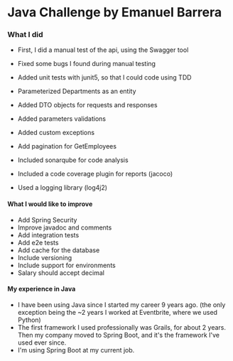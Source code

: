 # Java Challenge by Emanuel Barrera

### What I did

- First, I did a manual test of the api, using the Swagger tool
- Fixed some bugs I found during manual testing
- Added unit tests with junit5, so that I could code using TDD

- Parameterized Departments as an entity
- Added DTO objects for requests and responses
- Added parameters validations
- Added custom exceptions
- Add pagination for GetEmployees

- Included sonarqube for code analysis
- Included a code coverage plugin for reports (jacoco)
- Used a logging library (log4j2)

#### What I would like to improve

- Add Spring Security
- Improve javadoc and comments
- Add integration tests
- Add e2e tests
- Add cache for the database
- Include versioning
- Include support for environments
- Salary should accept decimal

#### My experience in Java

- I have been using Java since I started my career 9 years ago. (the only exception being the ~2 years I worked at Eventbrite, where we used Python)
- The first framework I used professionally was Grails, for about 2 years. Then my company moved to Spring Boot, and it's the framework I've used ever since.
- I'm using Spring Boot at my current job.
